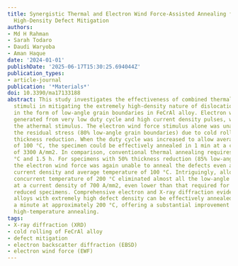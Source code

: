 ```yaml
---
title: Synergistic Thermal and Electron Wind Force-Assisted Annealing for Extremely
  High-Density Defect Mitigation
authors:
- Md H Rahman
- Sarah Todaro
- Daudi Waryoba
- Aman Haque
date: '2024-01-01'
publishDate: '2025-06-17T15:30:25.694044Z'
publication_types:
- article-journal
publication: '*Materials*'
doi: 10.3390/ma17133188
abstract: This study investigates the effectiveness of combined thermal and athermal
  stimuli in mitigating the extremely high-density nature of dislocation networks
  in the form of low-angle grain boundaries in FeCrAl alloy. Electron wind force,
  generated from very low duty cycle and high current density pulses, was used as
  the athermal stimulus. The electron wind force stimulus alone was unable to remove
  the residual stress (80% low-angle grain boundaries) due to cold rolling to 25%
  thickness reduction. When the duty cycle was increased to allow average temperature
  of 100 °C, the specimen could be effectively annealed in 1 min at a current density
  of 3300 A/mm2. In comparison, conventional thermal annealing requires at least 750
  °C and 1.5 h. For specimens with 50% thickness reduction (85% low-angle grain boundaries),
  the electron wind force was again unable to anneal the defects even at 3300 A/mm2
  current density and average temperature of 100 °C. Intriguingly, allowing average
  concurrent temperature of 200 °C eliminated almost all the low-angle grain boundaries
  at a current density of 700 A/mm2, even lower than that required for the 25% thickness
  reduced specimens. Comprehensive electron and X-ray diffraction evidence show that
  alloys with extremely high defect density can be effectively annealed in less than
  a minute at approximately 200 °C, offering a substantial improvement over conventional
  high-temperature annealing.
tags:
- X-ray diffraction (XRD)
- cold rolling of FeCrAl alloy
- defect mitigation
- electron backscatter diffraction (EBSD)
- electron wind force (EWF)
---
```

